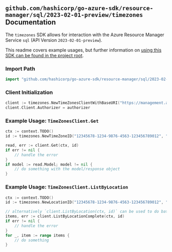 
## `github.com/hashicorp/go-azure-sdk/resource-manager/sql/2023-02-01-preview/timezones` Documentation

The `timezones` SDK allows for interaction with the Azure Resource Manager Service `sql` (API Version `2023-02-01-preview`).

This readme covers example usages, but further information on [using this SDK can be found in the project root](https://github.com/hashicorp/go-azure-sdk/tree/main/docs).

### Import Path

```go
import "github.com/hashicorp/go-azure-sdk/resource-manager/sql/2023-02-01-preview/timezones"
```


### Client Initialization

```go
client := timezones.NewTimeZonesClientWithBaseURI("https://management.azure.com")
client.Client.Authorizer = authorizer
```


### Example Usage: `TimeZonesClient.Get`

```go
ctx := context.TODO()
id := timezones.NewTimeZoneID("12345678-1234-9876-4563-123456789012", "locationValue", "timeZoneIdValue")

read, err := client.Get(ctx, id)
if err != nil {
	// handle the error
}
if model := read.Model; model != nil {
	// do something with the model/response object
}
```


### Example Usage: `TimeZonesClient.ListByLocation`

```go
ctx := context.TODO()
id := timezones.NewLocationID("12345678-1234-9876-4563-123456789012", "locationValue")

// alternatively `client.ListByLocation(ctx, id)` can be used to do batched pagination
items, err := client.ListByLocationComplete(ctx, id)
if err != nil {
	// handle the error
}
for _, item := range items {
	// do something
}
```
